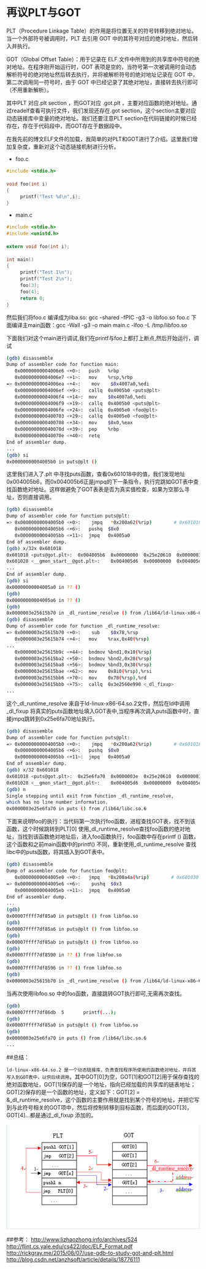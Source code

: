 # 再议PLT与GOT


PLT（Procedure Linkage Table）的作用是将位置无关的符号转移到绝对地址。当一个外部符号被调用时，PLT 去引用 GOT 中的其符号对应的绝对地址，然后转入并执行。

GOT（Global Offset Table）：用于记录在 ELF 文件中所用到的共享库中符号的绝对地址。在程序刚开始运行时，GOT 表项是空的，当符号第一次被调用时会动态解析符号的绝对地址然后转去执行，并将被解析符号的绝对地址记录在 GOT 中，第二次调用同一符号时，由于 GOT 中已经记录了其绝对地址，直接转去执行即可（不用重新解析）。

其中PLT 对应.plt section ，而GOT对应 .got.plt ，主要对应函数的绝对地址。通过readelf查看可执行文件，我们发现还存在.got section，这个section主要对应动态链接库中变量的绝对地址。我们还要注意PLT section在代码链接的时候已经存在，存在于代码段中，而GOT存在于数据段中。

在我先前的博文ELF文件的加载，我简单的对PLT和GOT进行了介绍。这里我们增加复杂度，重新对这个动态链接机制进行分析。

- foo.c

```c
#include <stdio.h>
 
void foo(int i)
{
     printf("Test %d\n",i);
}
```

- main.c

```c
#include <stdio.h>
#include <unistd.h>
 
extern void foo(int i);
 
int main()
{
     printf("Test 1\n");
     printf("Test 2\n");
     foo(3);
     foo(4);
     return 0;
}
```

然后我们将foo.c 编译成为liba.so: gcc -shared -fPIC -g3 -o libfoo.so foo.c
下面编译主main函数：gcc -Wall -g3 -o main main.c -lfoo -L /tmp/libfoo.so

下面我们对这个main进行调试,我们在printf与foo上都打上断点,然后开始运行，调试


```sh
(gdb) disassemble
Dump of assembler code for function main:
   0x00000000004006e6 <+0>:   push   %rbp
   0x00000000004006e7 <+1>:   mov    %rsp,%rbp
=> 0x00000000004006ea <+4>:    mov    $0x4007a0,%edi
   0x00000000004006ef <+9>:   callq  0x4005b0 <puts@plt>
   0x00000000004006f4 <+14>:  mov    $0x4007a0,%edi
   0x00000000004006f9 <+19>:  callq  0x4005b0 <puts@plt>
   0x00000000004006fe <+24>:  callq  0x4005e0 <foo@plt>
   0x0000000000400703 <+29>:  callq  0x4005e0 <foo@plt>
   0x0000000000400708 <+34>:  mov    $0x0,%eax
   0x000000000040070d <+39>:  pop    %rbp
   0x000000000040070e <+40>:  retq
End of assembler dump.
...
(gdb) si
0x00000000004005b0 in puts@plt ()
```

这里我们进入了.plt 中寻找puts函数，查看0x601018中的值，我们发现地址0x004005b6，而0x004005b6正是jmpq的下一条指令，执行完跳如GOT表中查找函数绝对地址。这样做避免了GOT表表是否为真实值检查，如果为空那么寻址，否则直接调用。

```sh
(gdb) disassemble
Dump of assembler code for function puts@plt:
=> 0x00000000004005b0 <+0>:    jmpq   *0x200a62(%rip)        # 0x601018 <puts@got.plt>
   0x00000000004005b6 <+6>:   pushq  $0x0
   0x00000000004005bb <+11>:  jmpq   0x4005a0
End of assembler dump.
(gdb) x/32x 0x601018
0x601018 <puts@got.plt>:  0x004005b6  0x00000000  0x25e20610  0x0000003e
0x601028 <__gmon_start__@got.plt>:    0x004005d6  0x00000000  0x004005e6  0x00000000
...
End of assembler dump.
(gdb) si
0x00000000004005a0 in ?? ()
(gdb)
0x00000000004005a6 in ?? ()
(gdb)
0x0000003e25615b70 in _dl_runtime_resolve () from /lib64/ld-linux-x86-64.so.2
(gdb) disassemble
Dump of assembler code for function _dl_runtime_resolve:
=> 0x0000003e25615b70 <+0>:    sub    $0x78,%rsp
   0x0000003e25615b74 <+4>:   mov    %rax,0x40(%rsp)
...
   0x0000003e25615b9c <+44>:  bndmov %bnd1,0x10(%rsp)
   0x0000003e25615ba2 <+50>:  bndmov %bnd2,0x20(%rsp)
   0x0000003e25615ba8 <+56>:  bndmov %bnd3,0x30(%rsp)
   0x0000003e25615bae <+62>:  mov    0x8i0(%rsp),%rsi
   0x0000003e25615bb6 <+70>:  mov    0x78(%rsp),%rd
   0x0000003e25615bbb <+75>:  callq  0x3e2560e990 <_dl_fixup>
...
```

这个_dl_runtime_resolve 来自于ld-linux-x86-64.so.2文件，然后在ld中调用_dl_fixup 将真实的puts函数地址填入GOT表中,当程序再次调入puts函数中时，直接jmpq跳转到0x25e6fa70地址执行。

```sh
(gdb) disassemble 
Dump of assembler code for function puts@plt:
=> 0x00000000004005b0 <+0>:    jmpq   *0x200a62(%rip)        # 0x601018 <puts@got.plt>
   0x00000000004005b6 <+6>:   pushq  $0x0
   0x00000000004005bb <+11>:  jmpq   0x4005a0
End of assembler dump.
(gdb) x/32 0x601018
0x601018 <puts@got.plt>:  0x25e6fa70  0x0000003e  0x25e20610  0x0000003e
0x601028 <__gmon_start__@got.plt>:    0x004005d6  0x00000000  0x004005e6  0x00000000
(gdb) n
Single stepping until exit from function _dl_runtime_resolve,
which has no line number information.
0x0000003e25e6fa70 in puts () from /lib64/libc.so.6
```

下面来说明foo的执行：当代码第一次执行foo函数，进程查找GOT表，找不到该函数，这个时候跳转到PLT[0] 使用_dl_runtime_resolve查找foo函数的绝对地址，当找到该函数绝对地址后，进入foo函数执行，foo函数中存在printf () 函数，这个函数和之前main函数中的printf() 不同，重新使用_dl_runtime_resolve 查找libc中的puts函数，将其插入到GOT表中。


```sh
(gdb) disassemble
Dump of assembler code for function foo@plt:
   0x00000000004005e0 <+0>:   jmpq   *0x200a4a(%rip)        # 0x601030 <foo@got.plt>
=> 0x00000000004005e6 <+6>:    pushq  $0x3
   0x00000000004005eb <+11>:  jmpq   0x4005a0
End of assembler dump.
...
(gdb)
0x00007ffff7df85a0 in puts@plt () from libfoo.so
(gdb)
0x00007ffff7df85a6 in puts@plt () from libfoo.so
(gdb)
0x00007ffff7df85ab in puts@plt () from libfoo.so
(gdb)
0x00007ffff7df8590 in ?? () from libfoo.so
(gdb)
0x00007ffff7df8596 in ?? () from libfoo.so
(gdb)
0x0000003e25615b70 in _dl_runtime_resolve () from /lib64/ld-linux-x86-64.so.2
```

当再次使用libfoo.so 中的foo函数，直接跳转GOT执行即可,无需再次查找。


```sh
(gdb)
0x00007ffff7df86db  5       printf(...);
(gdb)
0x00007ffff7df85a0 in puts@plt () from libfoo.so
(gdb)
0x0000003e25e6fa70 in puts () from /lib64/libc.so.6
...
```

##总结：

`ld-linux-x86-64.so.2 是一个动态链接库，负责查找程序所使用的函数绝对地址，并将其写入到GOT表中，以供后续调用`。其中GOT[0]为空，GOT[1]和GOT[2]用于保存查找的绝对函数地址，GOT[1]保存的是一个地址，指向已经加载的共享库的链表地址；GOT[2]保存的是一个函数的地址，定义如下：GOT[2] = &_dl_runtime_resolve，这个函数的主要作用就是找到某个符号的地址，并把它写到与此符号相关的GOT项中，然后将控制转移到目标函数，而后面的GOT[3]，GOT[4]…都是通过_dl_fixup 添加的。



![](./images/289baeed-3f91-3651-b81b-159632d1cf45.png)





##参考：
http://www.lizhaozhong.info/archives/524
http://flint.cs.yale.edu/cs422/doc/ELF_Format.pdf
http://rickgray.me/2015/08/07/use-gdb-to-study-got-and-plt.html
http://blog.csdn.net/anzhsoft/article/details/18776111

